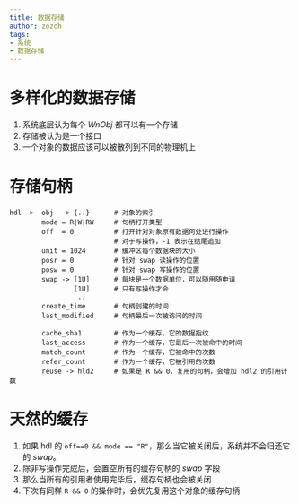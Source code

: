 ```yaml
---
title: 数据存储
author: zozoh
tags:
- 系统
- 数据存储
---
```


# 多样化的数据存储

1. 系统底层认为每个 *WnObj* 都可以有一个存储
2. 存储被认为是一个接口
3. 一个对象的数据应该可以被散列到不同的物理机上

# 存储句柄

```
hdl ->  obj  -> {..}      # 对象的索引
        mode = R|W|RW     # 句柄打开类型
        off  = 0          # 打开针对对象原有数据何处进行操作
                          # 对于写操作，-1 表示在结尾追加
        unit = 1024       # 缓冲区每个数据块的大小
        posr = 0          # 针对 swap 读操作的位置
        posw = 0          # 针对 swap 写操作的位置
        swap -> [1U]      # 每块是一个数据单位，可以随用随申请
                [1U]      # 只有写操作才会
                 ..  
        create_time       # 句柄创建的时间
        last_modified     # 句柄最后一次被访问的时间

        cache_sha1        # 作为一个缓存，它的数据指纹
        last_access       # 作为一个缓存，它最后一次被命中的时间
        match_count       # 作为一个缓存，它被命中的次数
        refer_count       # 作为一个缓存，它被引用的次数
        reuse -> hld2     # 如果是 R && 0，复用的句柄，会增加 hdl2 的引用计数
```

# 天然的缓存

1. 如果 hdl 的 `off==0 && mode == "R"`，那么当它被关闭后，系统并不会归还它的 *swap*。
2. 除非写操作完成后，会置空所有的缓存句柄的 *swap* 字段
3. 那么当所有的引用者使用完毕后，缓存句柄也会被关闭
4. 下次有同样 `R && 0` 的操作时，会优先复用这个对象的缓存句柄
















